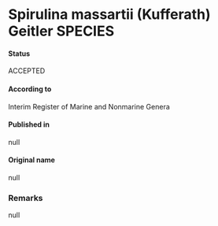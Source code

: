 # Spirulina massartii (Kufferath) Geitler SPECIES

#### Status
ACCEPTED

#### According to
Interim Register of Marine and Nonmarine Genera

#### Published in
null

#### Original name
null

### Remarks
null